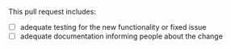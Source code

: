 
This pull request includes:

- [ ] adequate testing for the new functionality or fixed issue
- [ ] adequate documentation informing people about the change

<!--
Thanks for proposing a change to osbuild-composer!

Please don't remove the above check list. These are things that each pull
request must have before it is merged. It helps maintainers to not forget
anything.

If the reason for ticking any of the boxes is ambiguous, please add a short
note explaining why.

For user-visible changes, "adequate documentation" is an entry describing the
change for users in docs/news. Please refer to docs/news/README.md for details.

In addition, if this pull request fixes a downstream issue, please refer to
test/README.md and add these additional items:

- [ ] 1st commit of any `rhbz#` related PR contains bug reproducer; CI reports FAIL or
- [ ] PR contains automated tests for new functionality and
- [ ] QE has approved reproducer/new tests and
- [ ] Subsequent commits provide bug fixes without modifying the reproducer; CI reports PASS and
- [ ] QE approves this PR; RHBZ status is set to `MODIFIED + Verified=Tested`
-->
